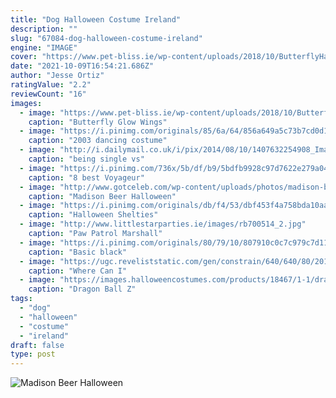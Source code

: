 ```yaml
---
title: "Dog Halloween Costume Ireland"
description: ""
slug: "67084-dog-halloween-costume-ireland"
engine: "IMAGE"
cover: "https://www.pet-bliss.ie/wp-content/uploads/2018/10/ButterflyHarnessDogHalloweenCostumeLargeImage.jpg"
date: "2021-10-09T16:54:21.686Z"
author: "Jesse Ortiz"
ratingValue: "2.2"
reviewCount: "16"
images:
  - image: "https://www.pet-bliss.ie/wp-content/uploads/2018/10/ButterflyHarnessDogHalloweenCostumeLargeImage.jpg"
    caption: "Butterfly Glow Wings"
  - image: "https://i.pinimg.com/originals/85/6a/64/856a649a5c73b7cd0d144dec4c07d759.jpg"
    caption: "2003 dancing costume"
  - image: "http://i.dailymail.co.uk/i/pix/2014/08/10/1407632254908_Image_galleryImage_DUBLIN_IRELAND_AUGUST_09_.JPG"
    caption: "being single vs"
  - image: "https://i.pinimg.com/736x/5b/df/b9/5bdfb9928c97d7622e279a042bf852f1--daughters-les.jpg"
    caption: "8 best Voyageur"
  - image: "http://www.gotceleb.com/wp-content/uploads/photos/madison-beer/halloween-party-at-delilah-in-west-hollywood/Madison-Beer:-Halloween-party-at-Delilah--13.jpg"
    caption: "Madison Beer Halloween"
  - image: "https://i.pinimg.com/originals/db/f4/53/dbf453f4a758bda10aa82b82d7016505.jpg"
    caption: "Halloween Shelties"
  - image: "http://www.littlestarparties.ie/images/rb700514_2.jpg"
    caption: "Paw Patrol Marshall"
  - image: "https://i.pinimg.com/originals/80/79/10/807910c0c7c979c7d11c9d078abcf58a.jpg"
    caption: "Basic black"
  - image: "https://ugc.reveliststatic.com/gen/constrain/640/640/80/2019/07/16/11/70/k8/ph2grsu2kg2qbwe.png"
    caption: "Where Can I"
  - image: "https://images.halloweencostumes.com/products/18467/1-1/dragon-ball-z-child-vegeta-costume.jpg"
    caption: "Dragon Ball Z"
tags:
  - "dog"
  - "halloween"
  - "costume"
  - "ireland"
draft: false
type: post
---
```



![Madison Beer Halloween](http://www.gotceleb.com/wp-content/uploads/photos/madison-beer/halloween-party-at-delilah-in-west-hollywood/Madison-Beer:-Halloween-party-at-Delilah--13.jpg "Madison Beer Halloween")


<!--inArticleAds-->

<!--galleryOne-->


<!--inArticleAds-->

<!--galleryTwo-->


<!--galleryThree-->

